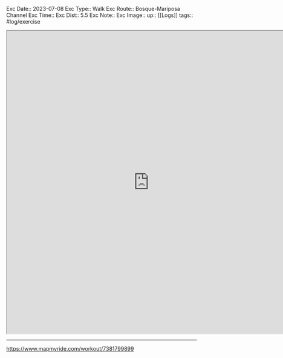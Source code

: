 Exc Date::  2023-07-08
Exc Type:: Walk
Exc Route:: Bosque-Mariposa Channel 
Exc Time:: 
Exc Dist:: 5.5
Exc Note:: 
Exc Image:: 
up:: [[Logs]]
tags:: #log/exercise 

<iframe height=800 width=750 src="https://www.mapmyride.com/workout/7381799899"></iframe>

---

https://www.mapmyride.com/workout/7381799899

